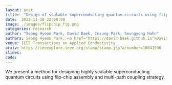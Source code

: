 ```yaml
---
layout: post
title:  "Design of scalable superconducting quantum circuits using flip-chip assembly"
date:  2022-11-30 22:00:00
image: ./images/flipchip_fig.png
categories: research
author: "Seong Hyeon Park, David Baek, Insung Park, Seungyong Hahn"
authors: Seong Hyeon Park, <a href="https://david-baek.github.io">David D. Baek</a>, Insung Park, Seungyong Hahn
venue: IEEE Transactions on Applied Conductivity
arxiv: https://ieeexplore.ieee.org/stamp/stamp.jsp?arnumber=10041996
slides: 
code: 
---
```

We present a method for designing highly scalable superconducting quantum circuits using flip-chip assembly and multi-path coupling strategy.